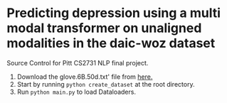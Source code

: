 # Predicting depression using a multi modal transformer on unaligned modalities in the daic-woz dataset
Source Control for Pitt CS2731 NLP final project.

1. Download the glove.6B.50d.txt' file from <a href="https://nlp.stanford.edu/data/glove.6B.zip">here.</a>
2. Start by running `python create_dataset` at the root directory.
3. Run `python main.py` to load Dataloaders.
